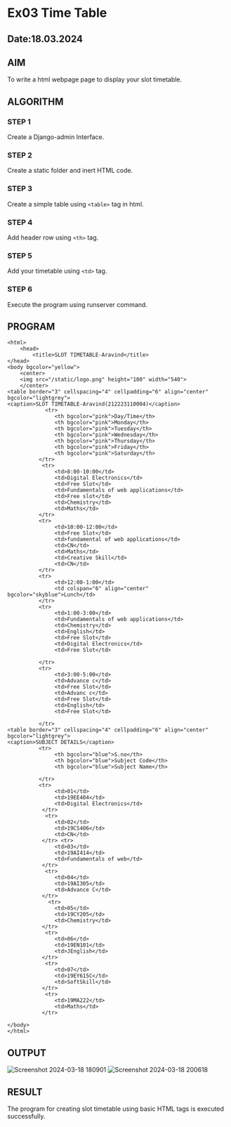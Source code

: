 # Ex03 Time Table
## Date:18.03.2024

## AIM
To write a html webpage page to display your slot timetable.

## ALGORITHM
### STEP 1
Create a Django-admin Interface.

### STEP 2
Create a static folder and inert HTML code.

### STEP 3
Create a simple table using ```<table>``` tag in html.

### STEP 4
Add header row using ```<th>``` tag.

### STEP 5
Add your timetable using ```<td>``` tag.

### STEP 6
Execute the program using runserver command.

## PROGRAM
```
<html>
    <head>
        <title>SLOT TIMETABLE-Aravind</title>
</head>
<body bgcolor="yellow">
    <center>
    <img src="/static/logo.png" height="100" width="540">
    </center>
<table border="3" cellspacing="4" cellpadding="6" align="center" bgcolor="lightgrey">
<caption>SLOT TIMETABLE-Aravind(212223110004)</caption>
            <tr>
               <th bgcolor="pink">Day/Time</th>
               <th bgcolor="pink">Monday</th>
               <th bgcolor="pink">Tuesday</th>
               <th bgcolor="pink">Wednesday</th>
               <th bgcolor="pink">Thursday</th>
               <th bgcolor="pink">Friday</th>
               <th bgcolor="pink">Saturday</th>
          </tr>
           <tr>
               <td>8:00-10:00</td>
               <td>Digital Electronics</td>
               <td>Free Slot</td>
               <td>Fundamentals of web applications</td>
               <td>Free slot</td>
               <td>Chemistry</td>
               <td>Maths</td>
          </tr>
          <tr>
               <td>10:00-12:00</td>
               <td>Free Slot</td>
               <td>fundamental of web applications</td>
               <td>CN</td>
               <td>Maths</td>
               <td>Creative Skill</td>
               <td>CN</td>
          </tr>
          <tr>
               <td>12:00-1:00</td>
               <td colspan="6" align="center" bgcolor="skyblue">Lunch</td>
          </tr>
          <tr>
               <td>1:00-3:00</td>
               <td>Fundamentals of web applications</td>
               <td>Chemistry</td>
               <td>English</td>
               <td>Free Slot</td>
               <td>Digital Electronics</td>
               <td>Free Slot</td>

          </tr>
          <tr>
               <td>3:00-5:00</td>
               <td>Advance c</td>
               <td>Free Slot</td>
               <td>Advanc c</td>
               <td>Free Slot</td>
               <td>English</td>
               <td>Free Slot</td>
         
          </tr>
<table border="3" cellspacing="4" cellpadding="6" align="center" bgcolor="lightgrey">
<caption>SUBJECT DETAILS</caption>
          <tr>
               <th bgcolor="blue">S.no</th>
               <th bgcolor="blue">Subject Code</th>
               <th bgcolor="blue">Subject Name</th>
               
          </tr>
          <tr>
               <td>01</td>
               <td>19EE404</td>
               <td>Digital Electronics</td>
           </tr>
            <tr>
               <td>02</td>
               <td>19CS406</td>
               <td>CN</td>
           </tr> <tr>
               <td>03</td>
               <td>19AI414</td>
               <td>Fundamentals of web</td>
           </tr>
            <tr>
               <td>04</td>
               <td>19AI305</td>
               <td>Advance C</td>
           </tr>
             <tr>
               <td>05</td>
               <td>19CY205</td>
               <td>Chemistry</td>
           </tr>
            <tr>
               <td>06</td>
               <td>19EN101</td>
               <td>JEnglish</td>
           </tr>
            <tr>
               <td>07</td>
               <td>19EY615C</td>
               <td>SoftSkill</td>
           </tr>
            <tr>
               <td>19MA222</td>
               <td>Maths</td>
           </tr>
          
</body>
</html>
```


## OUTPUT
![Screenshot 2024-03-18 180901](https://github.com/aravindkumar23004721/slot/assets/148962674/7d9f3d6e-ab43-4895-944b-300da856f666)
![Screenshot 2024-03-18 200618](https://github.com/aravindkumar23004721/slot/assets/148962674/9c11aa6b-b025-4b5b-bf10-306e1b870bdb)

## RESULT
The program for creating slot timetable using basic HTML tags is executed successfully.
